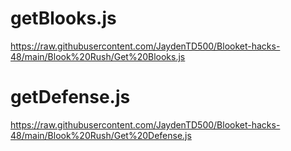 # getBlooks.js

https://raw.githubusercontent.com/JaydenTD500/Blooket-hacks-48/main/Blook%20Rush/Get%20Blooks.js

# getDefense.js

https://raw.githubusercontent.com/JaydenTD500/Blooket-hacks-48/main/Blook%20Rush/Get%20Defense.js
